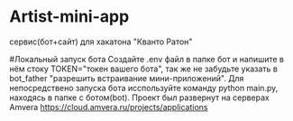 # Artist-mini-app
сервис(бот+сайт) для хакатона "Кванто Ратон"

#Локальный запуск бота
Создайте .env файл в папке бот и напишите в нём стоку TOKEN="токен вашего бота", так же не забудьте указать в bot_father "разрешить встраивание мини-приложений".
Для непосредствено запуска бота исспользуйте команду python main.py, находясь в папке с ботом(bot).
Проект был развернут на серверах Amvera https://cloud.amvera.ru/projects/applications